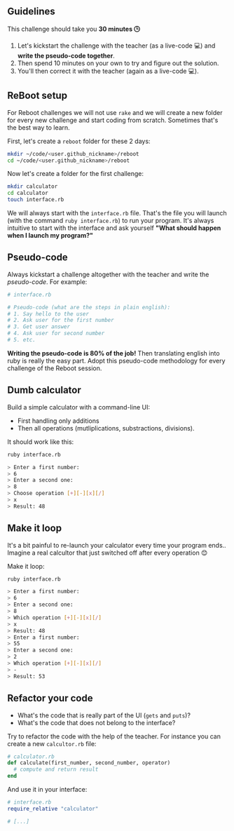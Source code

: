 ## Guidelines

This challenge should take you **30 minutes 🕒**

1. Let's kickstart the challenge with the teacher (as a live-code 💻) and **write the pseudo-code together**.
2. Then spend 10 minutes on your own to try and figure out the solution.
3. You'll then correct it with the teacher (again as a live-code 💻).

## ReBoot setup

For Reboot challenges we will not use `rake` and we will create a new folder for every new challenge and start coding from scratch. Sometimes that's the best way to learn.

First, let's create a `reboot` folder for these 2 days:

```bash
mkdir ~/code/<user.github_nickname>/reboot
cd ~/code/<user.github_nickname>/reboot
```

Now let's create a folder for the first challenge:

```bash
mkdir calculator
cd calculator
touch interface.rb
```

We will always start with the `interface.rb` file. That's the file you will launch (with the command `ruby interface.rb`) to run your program. It's always intuitive to start with the interface and ask yourself **"What should happen when I launch my program?"**


## Pseudo-code

Always kickstart a challenge altogether with the teacher and write the *pseudo-code*. For example:


```ruby
# interface.rb

# Pseudo-code (what are the steps in plain english):
# 1. Say hello to the user
# 2. Ask user for the first number
# 3. Get user answer
# 4. Ask user for second number
# 5. etc.
```

**Writing the pseudo-code is 80% of the job!** Then translating english into ruby is really the easy part. Adopt this pseudo-code methodology for every challenge of the Reboot session.


## Dumb calculator

Build a simple calculator with a command-line UI:

- First handling only additions
- Then all operations (mutliplications, substractions, divisions).

It should work like this:

```bash
ruby interface.rb

> Enter a first number:
> 6
> Enter a second one:
> 8
> Choose operation [+][-][x][/]
> x
> Result: 48
```

## Make it loop

It's a bit painful to re-launch your calculator every time your program ends.. Imagine a real calcultor that just switched off after every operation 😊

Make it loop:

```bash
ruby interface.rb

> Enter a first number:
> 6
> Enter a second one:
> 8
> Which operation [+][-][x][/]
> x
> Result: 48
> Enter a first number:
> 55
> Enter a second one:
> 2
> Which operation [+][-][x][/]
> -
> Result: 53
```

## Refactor your code

- What's the code that is really part of the UI (`gets` and `puts`)?
- What's the code that does not belong to the interface?

Try to refactor the code with the help of the teacher. For instance you can create a new `calcultor.rb` file:

```ruby
# calculator.rb
def calculate(first_number, second_number, operator)
  # compute and return result
end
```

And use it in your interface:

```ruby
# interface.rb
require_relative "calculator"

# [...]
```
